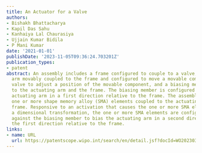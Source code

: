 ```yaml
---
title: An Actuator for a Valve
authors:
- Bishakh Bhattacharya
- Kapil Das Sahu
- Kanhaiya Lal Chaurasiya
- Ujjain Kumar Bidila
- P Mani Kumar
date: '2021-01-01'
publishDate: '2023-11-05T09:36:24.703201Z'
publication_types:
- patent
abstract: An assembly includes a frame configured to couple to a valve, an actuating
  arm movably coupled to the frame and configured to move a movable component of the
  valve to adjust a position of the movable component, and a biasing member coupled
  to the actuating arm and the frame. The biasing member is configured to bias the
  actuating arm in a first direction relative to the frame. The assembly further includes
  one or more shape memory alloy (SMA) elements coupled to the actuating arm and the
  frame. Responsive to an activation that causes the one or more SMA elements undergo
  a dimensional transformation, the one or more SMA elements are configured to operate
  against the biasing member to bias the actuating arm in a second direction opposite
  the first direction relative to the frame.
links:
- name: URL
  url: https://patentscope.wipo.int/search/en/detail.jsf?docId=WO2023034215
---
```

